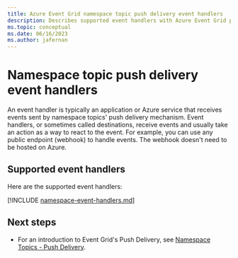 ```yaml
---
title: Azure Event Grid namespace topic push delivery event handlers
description: Describes supported event handlers with Azure Event Grid push delivery available in namespace topics. Webhooks, Event Hubs.
ms.topic: conceptual
ms.date: 06/16/2023
ms.author: jafernan
---
```



# Namespace topic push delivery event handlers

An event handler is typically an application or Azure service that receives events sent by namespace topics' push delivery mechanism. Event handlers, or sometimes called destinations, receive events and usually take an action as a way to react to the event. For example, you can use any public endpoint (webhook) to handle events. The webhook doesn't need to be hosted on Azure.

## Supported event handlers

Here are the supported event handlers: 

[!INCLUDE [namespace-event-handlers.md](includes/namespace-event-handlers.md)]

## Next steps

- For an introduction to Event Grid's Push Delivery, see [Namespace Topics - Push Delivery](namespace-push-delivery-overview.md).